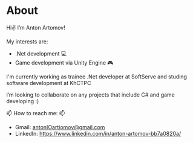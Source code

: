   # About
  
  Hi✌ I’m Anton Artomov!


   My interests are:
 - .Net development 💻
 - Game development via Unity Engine 🎮

I'm currently working as trainee .Net developer at SoftServe and studing software development at KhCTPC

I’m looking to collaborate on any projects that include C# and game developing :)
  
 📫 How to reach me: 📫
 - Gmail: antonIOartiomov@gmail.com
 - LinkedIn: https://www.linkedin.com/in/anton-artomov-bb7a0820a/

<!---
AntonArtomovNM/AntonArtomovNM is a ✨ special ✨ repository because its `README.md` (this file) appears on your GitHub profile.
You can click the Preview link to take a look at your changes.
--->

